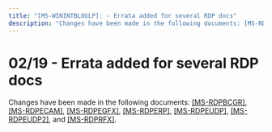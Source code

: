 ```yaml
---
title: "[MS-WININTBLOGLP]: - Errata added for several RDP docs"
description: "Changes have been made in the following documents: [MS-RDPBCGR], [MS-RDPECAM], [MS-RDPEGFX], [MS-RDPERP], [MS-RDPEUDP], [MS-RDPEUDP2], and"
---
```


# 02/19 - Errata added for several RDP docs

<p>Changes have been made in the following documents: <span><a href="/openspecs/windows_protocols/MS-WINERRATA/a837c4b6-d2c1-4833-9d0a-e83744882959">[MS-RDPBCGR]</a></span>,
<span><a href="/openspecs/windows_protocols/MS-WINERRATA/d69887cd-793a-4117-8cfe-fcdc725df672">[MS-RDPECAM]</a></span>,
<span><a href="/openspecs/windows_protocols/MS-WINERRATA/96525684-2bf0-4169-8ef7-24b7f7b68b3a">[MS-RDPEGFX]</a></span>,
<span><a href="/openspecs/windows_protocols/MS-WINERRATA/216fae20-734c-4822-92d6-21f0fcbb9bc9">[MS-RDPERP]</a></span>,
<span><a href="/openspecs/windows_protocols/MS-WINERRATA/2ff1edb2-f07e-4273-978e-fa529fc2dadc">[MS-RDPEUDP]</a></span>,
<span><a href="/openspecs/windows_protocols/MS-WINERRATA/0ce2d7aa-0921-43e6-938c-b07f1e51cecf">[MS-RDPEUDP2]</a></span>,
and <a href="/openspecs/windows_protocols/MS-WINERRATA/0e77bb05-9962-4ba2-9f22-991ce459447d">[MS-RDPRFX]</a>.</p>

                